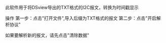 此软件用于将DSview导出的TXT格式的I2C报文，转换为时间戳显示

操作
第一步：点击"打开文件",导入后缀为TXT格式的报文
第二步：点击"开启解析协议"

如果要解析新的报文，请先点击"清除数据"